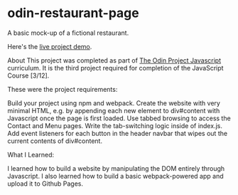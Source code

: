 # odin-restaurant-page

A basic mock-up of a fictional restaurant.

Here's the [live project demo](https://tywiththewifi.github.io/odin-restaurant-page/).

About
This project was completed as part of [The Odin Project Javascript](https://www.theodinproject.com/paths/full-stack-javascript) curriculum. It is the third project required for completion of the JavaScript Course [3/12].

These were the project requirements:

 Build your project using npm and webpack.
 Create the website with very minimal HTML, e.g. by appending each new element to div#content with Javascript once the page is first loaded.
 Use tabbed browsing to access the Contact and Menu pages.
 Write the tab-switching logic inside of index.js. Add event listeners for each button in the header navbar that wipes out the current contents of div#content.

What I Learned:

I learned how to build a website by manipulating the DOM entirely through Javascript. I also learned how to build a basic webpack-powered app and upload it to Github Pages.